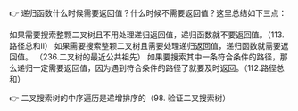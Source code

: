 👉 递归函数什么时候需要返回值？什么时候不需要返回值？这里总结如下三点：

如果需要搜索整颗二叉树且不用处理递归返回值，递归函数就不要返回值。（113.路径总和ii）
如果需要搜索整颗二叉树且需要处理递归返回值，递归函数就需要返回值。 （236.二叉树的最近公共祖先）
如果要搜索其中一条符合条件的路径，那么递归一定需要返回值，因为遇到符合条件的路径了就要及时返回。（112.路径总和）

👉 二叉搜索树的中序遍历是递增排序的（98. 验证二叉搜索树）
